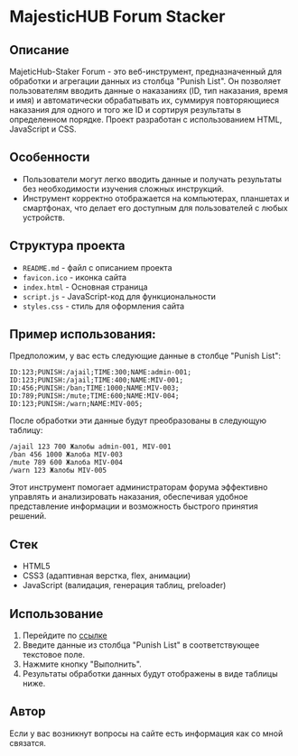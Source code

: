 MajesticHUB Forum Stacker
======================

## Описание
MajeticHub-Staker Forum - это веб-инструмент, предназначенный для обработки и агрегации данных из столбца "Punish List". Он позволяет пользователям вводить данные о наказаниях (ID, тип наказания, время и имя) и автоматически обрабатывать их, суммируя повторяющиеся наказания для одного и того же ID и сортируя результаты в определенном порядке. Проект разработан с использованием HTML, JavaScript и CSS.

## Особенности
- Пользователи могут легко вводить данные и получать результаты без необходимости изучения сложных инструкций.
- Инструмент корректно отображается на компьютерах, планшетах и смартфонах, что делает его доступным для пользователей с любых устройств.

## Структура проекта
- `README.md` - файл с описанием проекта
- `favicon.ico` - иконка сайта
- `index.html` - Основная страница
- `script.js` - JavaScript-код для функциональности 
- `styles.css` - стиль для оформления сайта

## Пример использования:
Предположим, у вас есть следующие данные в столбце "Punish List":
```
ID:123;PUNISH:/ajail;TIME:300;NAME:admin-001;
ID:123;PUNISH:/ajail;TIME:400;NAME:MIV-001;
ID:456;PUNISH:/ban;TIME:1000;NAME:MIV-003;
ID:789;PUNISH:/mute;TIME:600;NAME:MIV-004;
ID:123;PUNISH:/warn;NAME:MIV-005;
```
После обработки эти данные будут преобразованы в следующую таблицу:
```
/ajail 123 700 Жалобы admin-001, MIV-001
/ban 456 1000 Жалоба MIV-003
/mute 789 600 Жалоба MIV-004
/warn 123 Жалобы MIV-005
```

Этот инструмент помогает администраторам форума эффективно управлять и анализировать наказания, обеспечивая удобное представление информации и возможность быстрого принятия решений.

## Стек
- HTML5
- CSS3 (адаптивная верстка, flex, анимации)
- JavaScript (валидация, генерация таблиц, preloader)

## Использование
1. Перейдите по [ссылке](https://housemiv.github.io/MajeticHub-Forum/)
2. Введите данные из столбца "Punish List" в соответствующее текстовое поле.
3. Нажмите кнопку "Выполнить".
4. Результаты обработки данных будут отображены в виде таблицы ниже.

## Автор
Если у вас возникнут вопросы на сайте есть информация как со мной связатся. 

